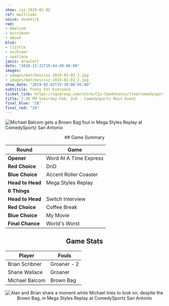 ```yaml
---
show: csz-2019-02-02
ref: mwilliams
voice: dvankirk
red:
- mbalcom
- bscribner
- abush
blue:
- llittle
- eschraer
- swallace
janis: mrowlett
date: "2018-12-31T16:44:08-06:00"
images:
- images/matches/csz-2019-02-02_1.jpg
- images/matches/csz-2019-02-02_2.jpg
show_date: "2019-02-02T19:30:00-05:00"
subtitile: Funny For Everyone
ticket_link: https://squareup.com/store/CSz-SanAntonio/item/comedysportz-saturday-night-19
title: 7:30 PM Saturday Feb. 2nd - ComedySportz Main Event
final_blue: "28"
final_red: "24"
---
```


![Michael Balcom gets a Brown Bag foul in Mega Styles Replay at ComedySportz San Antonio](/images/matches/csz-2019-02-02_2.jpg)

<center>
## Game Summary

| **Round** | **Game** |
|--------------|------|
| **Opener**       |Word At A Time Express|
| **Red Choice**   |DnD|
| **Blue Choice**  |Accent Roller Coaster      |
| **Head to Head** |Mega Styles Replay     |
| **6 Things**     |      |
| **Head to Head** |Switch Interview      |
| **Red Choice**   |Coffee Break   |
| **Blue Choice**  |My Movie      |
| **Final Chance** |World's Worst      |

## Game Stats

| **Player** | **Fouls** |
|--------|-------|
|Brian Scribner|Groaner - 2|
|Shane Wallace   |Groaner   |
|Michael Balcom|Brown Bag|

![Alan and Brian share a moment while Michael tries to look on, despite the Brown Bag, in Mega Styles Replay at ComedySportz San Antonio](/images/matches/csz-2019-02-02_1.jpg)
